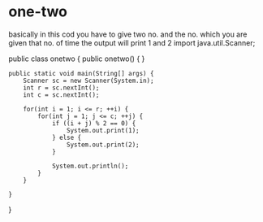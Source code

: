 # one-two
basically in this cod you have to give two no. and the no. which you are given that no. of time the output will print 1 and 2
import java.util.Scanner;

public class onetwo {
    public onetwo() {
    }

    public static void main(String[] args) {
        Scanner sc = new Scanner(System.in);
        int r = sc.nextInt();
        int c = sc.nextInt();

        for(int i = 1; i <= r; ++i) {
            for(int j = 1; j <= c; ++j) {
                if ((i + j) % 2 == 0) {
                    System.out.print(1);
                } else {
                    System.out.print(2);
                }

                System.out.println();
            }
        }

    }
}
